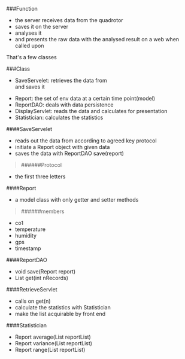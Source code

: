 ###Function
* the server receives data from the quadrotor 
* saves it on the server
* analyses it
* and presents the raw data with the analysed result on a web when called upon

That's a few classes

###Class
* SaveServelet: retrieves the data from <form> and saves it
* Report: the set of env data at a certain time point(model)
* ReportDAO: deals with data persistence
* DisplayServlet: reads the data and calculates for presentation
* Statistician: calculates the statistics


####SaveServelet
* reads out the data from <form> according to agreed key protocol
* initiate a Report object with given data
* saves the data with ReportDAO save(report)

> ######Protocol
* the first three letters

####Report
* a model class with only getter and setter methods

>######members
* co1
* temperature
* humidity
* gps
* timestamp

####ReportDAO
* void save(Report report)
* List<Report> get(int nRecords)

####RetrieveServlet
* calls on get(n)
* calculate the statistics with Statistician
* make the list acquirable by front end

####Statistician
* Report average(List<Report> reportList)
* Report variance(List<Report> reportList)
* Report range(List<Report> reportList)